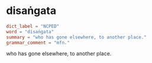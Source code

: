 # disaṅgata

``` toml
dict_label = "NCPED"
word = "disaṅgata"
summary = "who has gone elsewhere, to another place."
grammar_comment = "mfn."
```

who has gone elsewhere, to another place.

